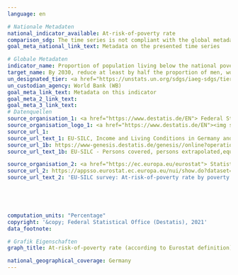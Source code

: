 ```yaml
---
language: en    

# Nationale Metadaten    
national_indicator_available: At-risk-of-poverty rate    
comparison_sdg: The time series is not compliant with the global metadata, but provides additional information.    
goal_meta_national_link_text: Metadata on the presented time series    

# Globale Metadaten    
indicator_name: Proportion of population living below the national poverty line, by sex and age    
target_name: By 2030, reduce at least by half the proportion of men, women and children of all ages living in poverty in all its dimensions according to national definitions    
un_designated_tier: <a href="https://unstats.un.org/sdgs/iaeg-sdgs/tier-classification/" title="Click here for more information on the UN tier classification."  target="_blank">Tier I</a>    
un_custodian_agency: World Bank (WB)    
goal_meta_link_text: Metadata on this indicator    
goal_meta_2_link_text:     
goal_meta_3_link_text:         
# Datenquellen
source_organisation_1: <a href="https://www.destatis.de/EN"> Federal Statistical Office (Destatis) </a>
source_organisation_logo_1: <a href="https://www.destatis.de/EN"><img src="https://g205sdgs.github.io/sdg-indicators/public/OrgImgEn/destatis.png" alt="Logo destatis" style="height:60px; width:148px"/></a>
source_url_1: 
source_url_text_1: EU-SILC, Income and Living Conditions in Germany and the European Union (only available in German) - Fachserie 15, Reihe 3
source_url_1b: https://www-genesis.destatis.de/genesis//online?operation=table&code=63411-0001&bypass=true&language=en
source_url_text_1b: EU-SILC - Persons covered, persons extrapolated,equivalised net income, at-risk-of-poverty rate – GENESIS online 63411-0001

source_organisation_2: <a href="https://ec.europa.eu/eurostat"> Statistical office of the European Union (Eurostat) </a>
source_url_2: https://appsso.eurostat.ec.europa.eu/nui/show.do?dataset=ilc_li02&lang=en
source_url_text_2: 'EU-SILC survey: At-risk-of-poverty rate by poverty threshold - Eurostat table [ilc_li02]'




    
computation_units: "Percentage"    
copyright: '&copy; Federal Statistical Office (Destatis), 2021'    
data_footnote:     

# Grafik Eigenschaften    
graph_title: At-risk-of-poverty rate (according to Eurostat definition)    

national_geographical_coverage: Germany    
---
```


<span></span>